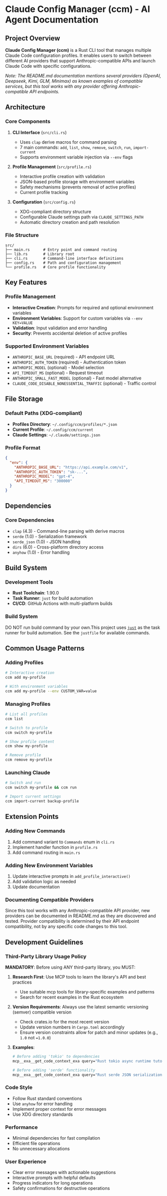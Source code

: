 # Claude Config Manager (ccm) - AI Agent Documentation

## Project Overview

**Claude Config Manager (ccm)** is a Rust CLI tool that manages multiple Claude Code configuration profiles. It enables users to switch between different AI providers that support Anthropic-compatible APIs and launch Claude Code with specific configurations.

*Note: The README.md documentation mentions several providers (OpenAI, Deepseek, Kimi, GLM, Minimax) as known examples of compatible services, but this tool works with any provider offering Anthropic-compatible API endpoints.*

## Architecture

### Core Components

1. **CLI Interface** (`src/cli.rs`)
   - Uses `clap` derive macros for command parsing
   - 7 main commands: `add`, `list`, `show`, `remove`, `switch`, `run`, `import-current`
   - Supports environment variable injection via `--env` flags

2. **Profile Management** (`src/profile.rs`)
   - Interactive profile creation with validation
   - JSON-based profile storage with environment variables
   - Safety mechanisms (prevents removal of active profiles)
   - Current profile tracking

3. **Configuration** (`src/config.rs`)
   - XDG-compliant directory structure
   - Configurable Claude settings path via `CLAUDE_SETTINGS_PATH`
   - Automatic directory creation and path resolution

### File Structure
```
src/
├── main.rs      # Entry point and command routing
├── lib.rs       # Library root
├── cli.rs       # Command-line interface definitions
├── config.rs    # Path and configuration management
└── profile.rs   # Core profile functionality
```

## Key Features

### Profile Management
- **Interactive Creation**: Prompts for required and optional environment variables
- **Environment Variables**: Support for custom variables via `--env KEY=VALUE`
- **Validation**: Input validation and error handling
- **Security**: Prevents accidental deletion of active profiles

### Supported Environment Variables
- `ANTHROPIC_BASE_URL` (required) - API endpoint URL
- `ANTHROPIC_AUTH_TOKEN` (required) - Authentication token
- `ANTHROPIC_MODEL` (optional) - Model selection
- `API_TIMEOUT_MS` (optional) - Request timeout
- `ANTHROPIC_SMALL_FAST_MODEL` (optional) - Fast model alternative
- `CLAUDE_CODE_DISABLE_NONESSENTIAL_TRAFFIC` (optional) - Traffic control

## File Storage

### Default Paths (XDG-compliant)
- **Profiles Directory**: `~/.config/ccm/profiles/*.json`
- **Current Profile**: `~/.config/ccm/current`
- **Claude Settings**: `~/.claude/settings.json`

### Profile Format
```json
{
  "env": {
    "ANTHROPIC_BASE_URL": "https://api.example.com/v1",
    "ANTHROPIC_AUTH_TOKEN": "sk-...",
    "ANTHROPIC_MODEL": "gpt-4",
    "API_TIMEOUT_MS": "300000"
  }
}
```

## Dependencies

### Core Dependencies
- `clap` (4.3) - Command-line parsing with derive macros
- `serde` (1.0) - Serialization framework
- `serde_json` (1.0) - JSON handling
- `dirs` (6.0) - Cross-platform directory access
- `anyhow` (1.0) - Error handling

## Build System

### Development Tools
- **Rust Toolchain**: 1.90.0
- **Task Runner**: `just` for build automation
- **CI/CD**: GitHub Actions with multi-platform builds

### Build System
DO NOT run build command by your own.This project uses [`just`](https://just.systems/) as the task runner for build automation. See the `justfile` for available commands.

## Common Usage Patterns

### Adding Profiles
```bash
# Interactive creation
ccm add my-profile

# With environment variables
ccm add my-profile --env CUSTOM_VAR=value
```

### Managing Profiles
```bash
# List all profiles
ccm list

# Switch to profile
ccm switch my-profile

# Show profile content
ccm show my-profile

# Remove profile
ccm remove my-profile
```

### Launching Claude
```bash
# Switch and run
ccm switch my-profile && ccm run

# Import current settings
ccm import-current backup-profile
```

## Extension Points

### Adding New Commands
1. Add command variant to `Commands` enum in `cli.rs`
2. Implement handler function in `profile.rs`
3. Add command routing in `main.rs`

### Adding New Environment Variables
1. Update interactive prompts in `add_profile_interactive()`
2. Add validation logic as needed
3. Update documentation

### Documenting Compatible Providers
Since this tool works with any Anthropic-compatible API provider, new providers can be documented in README.md as they are discovered and tested. Provider compatibility is determined by their API endpoint compatibility, not by any specific code changes to this tool.

## Development Guidelines

### Third-Party Library Usage Policy
**MANDATORY**: Before using ANY third-party library, you MUST:

1. **Research First**: Use MCP tools to learn the library's API and best practices
   - Use suitable mcp tools for library-specific examples and patterns
   - Search for recent examples in the Rust ecosystem

2. **Version Requirements**: Always use the latest semantic versioning (semver) compatible version
   - Check crates.io for the most recent version
   - Update version numbers in `Cargo.toml` accordingly
   - Ensure version constraints allow for patch and minor updates (e.g., `1.0` not `=1.0.0`)

3. **Examples**:
   ```bash
   # Before adding 'tokio' to dependencies
   mcp__exa__get_code_context_exa query="Rust tokio async runtime tutorial examples" tokensNum=3000

   # Before adding 'serde' functionality
   mcp__exa__get_code_context_exa query="Rust serde JSON serialization best practices" tokensNum=3000
   ```

### Code Style
- Follow Rust standard conventions
- Use `anyhow` for error handling
- Implement proper context for error messages
- Use XDG directory standards

### Performance
- Minimal dependencies for fast compilation
- Efficient file operations
- No unnecessary allocations

### User Experience
- Clear error messages with actionable suggestions
- Interactive prompts with helpful defaults
- Progress indicators for long operations
- Safety confirmations for destructive operations
